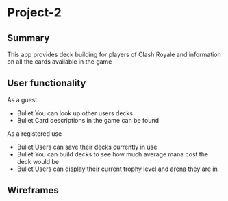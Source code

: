 # Project-2

## Summary 

This app provides deck building for players of Clash Royale and information on all the cards available in the game

## User functionality 
As a guest
* Bullet You can look up other users decks
* Bullet Card descriptions in the game can be found

As a registered use
* Bullet Users can save their decks currently in use
* Bullet You can build decks to see how much average mana cost the deck would be
* Bullet Users can display their current trophy level and arena they are in

## Wireframes
